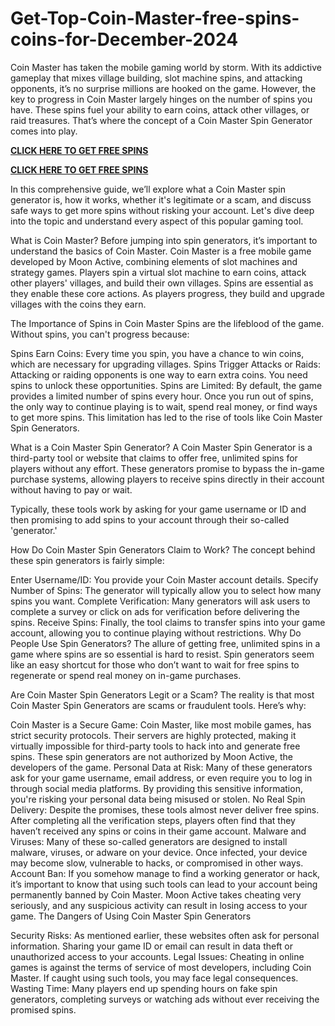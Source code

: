 # Get-Top-Coin-Master-free-spins-coins-for-December-2024
Coin Master has taken the mobile gaming world by storm. With its addictive gameplay that mixes village building, slot machine spins, and attacking opponents, it’s no surprise millions are hooked on the game. However, the key to progress in Coin Master largely hinges on the number of spins you have. These spins fuel your ability to earn coins, attack other villages, or raid treasures. That’s where the concept of a Coin Master Spin Generator comes into play.


**[CLICK HERE TO GET FREE SPINS](https://ali2jack.xyz/coin-master)**

**[CLICK HERE TO GET FREE SPINS](https://ali2jack.xyz/coin-master)**

In this comprehensive guide, we’ll explore what a Coin Master spin generator is, how it works, whether it's legitimate or a scam, and discuss safe ways to get more spins without risking your account. Let's dive deep into the topic and understand every aspect of this popular gaming tool.

What is Coin Master?
Before jumping into spin generators, it’s important to understand the basics of Coin Master. Coin Master is a free mobile game developed by Moon Active, combining elements of slot machines and strategy games. Players spin a virtual slot machine to earn coins, attack other players' villages, and build their own villages. Spins are essential as they enable these core actions. As players progress, they build and upgrade villages with the coins they earn.

The Importance of Spins in Coin Master
Spins are the lifeblood of the game. Without spins, you can't progress because:


Spins Earn Coins: Every time you spin, you have a chance to win coins, which are necessary for upgrading villages.
Spins Trigger Attacks or Raids: Attacking or raiding opponents is one way to earn extra coins. You need spins to unlock these opportunities.
Spins are Limited: By default, the game provides a limited number of spins every hour. Once you run out of spins, the only way to continue playing is to wait, spend real money, or find ways to get more spins.
This limitation has led to the rise of tools like Coin Master Spin Generators.

What is a Coin Master Spin Generator?
A Coin Master Spin Generator is a third-party tool or website that claims to offer free, unlimited spins for players without any effort. These generators promise to bypass the in-game purchase systems, allowing players to receive spins directly in their account without having to pay or wait.

Typically, these tools work by asking for your game username or ID and then promising to add spins to your account through their so-called 'generator.'

How Do Coin Master Spin Generators Claim to Work?
The concept behind these spin generators is fairly simple:


Enter Username/ID: You provide your Coin Master account details.
Specify Number of Spins: The generator will typically allow you to select how many spins you want.
Complete Verification: Many generators will ask users to complete a survey or click on ads for verification before delivering the spins.
Receive Spins: Finally, the tool claims to transfer spins into your game account, allowing you to continue playing without restrictions.
Why Do People Use Spin Generators?
The allure of getting free, unlimited spins in a game where spins are so essential is hard to resist. Spin generators seem like an easy shortcut for those who don’t want to wait for free spins to regenerate or spend real money on in-game purchases.

Are Coin Master Spin Generators Legit or a Scam?
The reality is that most Coin Master Spin Generators are scams or fraudulent tools. Here’s why:


Coin Master is a Secure Game: Coin Master, like most mobile games, has strict security protocols. Their servers are highly protected, making it virtually impossible for third-party tools to hack into and generate free spins. These spin generators are not authorized by Moon Active, the developers of the game.
Personal Data at Risk: Many of these generators ask for your game username, email address, or even require you to log in through social media platforms. By providing this sensitive information, you're risking your personal data being misused or stolen.
No Real Spin Delivery: Despite the promises, these tools almost never deliver free spins. After completing all the verification steps, players often find that they haven’t received any spins or coins in their game account.
Malware and Viruses: Many of these so-called generators are designed to install malware, viruses, or adware on your device. Once infected, your device may become slow, vulnerable to hacks, or compromised in other ways.
Account Ban: If you somehow manage to find a working generator or hack, it’s important to know that using such tools can lead to your account being permanently banned by Coin Master. Moon Active takes cheating very seriously, and any suspicious activity can result in losing access to your game.
The Dangers of Using Coin Master Spin Generators

Security Risks: As mentioned earlier, these websites often ask for personal information. Sharing your game ID or email can result in data theft or unauthorized access to your accounts.
Legal Issues: Cheating in online games is against the terms of service of most developers, including Coin Master. If caught using such tools, you may face legal consequences.
Wasting Time: Many players end up spending hours on fake spin generators, completing surveys or watching ads without ever receiving the promised spins.
